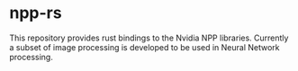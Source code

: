 # npp-rs
This repository provides rust bindings to the Nvidia NPP libraries. 
Currently a subset of image processing is developed to be used in Neural Network processing.
